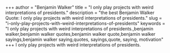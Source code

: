 +++
author = "Benjamin Walker"
title = "I only play projects with weird interpretations of presidents."
description = "the best Benjamin Walker Quote: I only play projects with weird interpretations of presidents."
slug = "i-only-play-projects-with-weird-interpretations-of-presidents"
keywords = "I only play projects with weird interpretations of presidents.,benjamin walker,benjamin walker quotes,benjamin walker quote,benjamin walker sayings,benjamin walker saying,quotes, sayings,quote, saying, motivation"
+++
I only play projects with weird interpretations of presidents.
